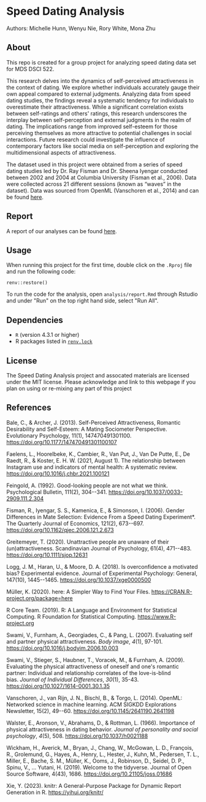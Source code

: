 # Speed Dating Analysis

Authors: Michelle Hunn, Wenyu Nie, Rory White, Mona Zhu

## About

This repo is created for a group project for analyzing speed dating data set for MDS DSCI 522.

This research delves into the dynamics of self-perceived attractiveness in the context of dating. We explore whether individuals accurately gauge their own appeal compared to external judgments. Analyzing data from speed dating studies, the findings reveal a systematic tendency for individuals to overestimate their attractiveness. While a significant correlation exists between self-ratings and others' ratings, this research underscores the interplay between self-perception and external judgments in the realm of dating. The implications range from improved self-esteem for those perceiving themselves as more attractive to potential challenges in social interactions. Future research could investigate the influence of contemporary factors like social media on self-perception and exploring the multidimensional aspects of attractiveness.

The dataset used in this project were obtained from a series of speed dating studies led by Dr. Ray Fisman and Dr. Sheena Iyengar conducted between 2002 and 2004 at Columbia University (Fisman et al., 2006). Data were collected across 21 different sessions (known as “waves” in the dataset). Data was sourced from OpenML (Vanschoren et al., 2014) and can be found [here](http://www.stat.columbia.edu/~gelman/arm/examples/speed.dating/).

## Report

A report of our analyses can be found [here](https://wenyunie.github.io/speed_dating_analysis/output/analysis_report.html).


## Usage

When running this project for the first time, double click on the `.Rproj` file and run the following code:

```
renv::restore()
```

To run the code for the analysis, open `analysis/report.Rmd` through Rstudio and under "Run" on the top right hand side, select "Run All".

## Dependencies

* `R` (version 4.3.1 or higher)
* R packages listed in [`renv.lock`](https://github.com/wenyunie/speed_dating_analysis/blob/main/renv.lock)

## License

The Speed Dating Analysis project and assocated materials are licensed under the MIT license. Please acknowledge and link to this webpage if you plan on using or re-mixing any part of this project

## References

Bale, C., & Archer, J. (2013). Self-Perceived Attractiveness, Romantic Desirability and Self-Esteem: A Mating Sociometer Perspective. Evolutionary Psychology, 11(1), 147470491301100. <https://doi.org/10.1177/147470491301100107>

Faelens, L., Hoorelbeke, K., Cambier, R., Van Put, J., Van De Putte, E., De Raedt, R., & Koster, E. H. W. (2021, August 1). The relationship between Instagram use and indicators of mental health: A systematic review. <https://doi.org/10.1016/j.chbr.2021.100121>

Feingold, A. (1992). Good-looking people are not what we think. Psychological Bulletin, 111(2), 304--341. <https://doi.org/10.1037/0033-2909.111.2.304>

Fisman, R., Iyengar, S. S., Kamenica, E., & Simonson, I. (2006). Gender Differences in Mate Selection: Evidence From a Speed Dating Experiment\*. The Quarterly Journal of Economics, 121(2), 673--697. <https://doi.org/10.1162/qjec.2006.121.2.673>

Greitemeyer, T. (2020). Unattractive people are unaware of their (un)attractiveness. Scandinavian Journal of Psychology, 61(4), 471--483. <https://doi.org/10.1111/sjop.12631>

Logg, J. M., Haran, U., & Moore, D. A. (2018). Is overconfidence a motivated bias? Experimental evidence. Journal of Experimental Psychology: General, 147(10), 1445--1465. <https://doi.org/10.1037/xge0000500>

Müller, K. (2020). here: A Simpler Way to Find Your Files. <https://CRAN.R-project.org/package=here>

R Core Team. (2019). R: A Language and Environment for Statistical Computing. R Foundation for Statistical Computing. <https://www.R-project.org>

Swami, V., Furnham, A., Georgiades, C., & Pang, L. (2007). Evaluating self and partner physical attractiveness. *Body image*, *4*(1), 97-101. <https://doi.org/10.1016/j.bodyim.2006.10.003>

Swami, V., Stieger, S., Haubner, T., Voracek, M., & Furnham, A. (2009). Evaluating the physical attractiveness of oneself and one\'s romantic partner: Individual and relationship correlates of the love-is-blind bias. *Journal of Individual Differences*, *30*(1), 35-43. <https://doi.org/10.1027/1614-0001.30.1.35>

Vanschoren, J., van Rijn, J. N., Bischl, B., & Torgo, L. (2014). OpenML: Networked science in machine learning. ACM SIGKDD Explorations Newsletter, 15(2), 49--60. <https://doi.org/10.1145/2641190.2641198>

Walster, E., Aronson, V., Abrahams, D., & Rottman, L. (1966). Importance of physical attractiveness in dating behavior. *Journal of personality and social psychology*, *4*(5), 508. <https://doi.org/10.1037/h0021188>

Wickham, H., Averick, M., Bryan, J., Chang, W., McGowan, L. D., François, R., Grolemund, G., Hayes, A., Henry, L., Hester, J., Kuhn, M., Pedersen, T. L., Miller, E., Bache, S. M., Müller, K., Ooms, J., Robinson, D., Seidel, D. P., Spinu, V., ... Yutani, H. (2019). Welcome to the tidyverse. Journal of Open Source Software, 4(43), 1686. <https://doi.org/10.21105/joss.01686>

Xie, Y. (2023). knitr: A General-Purpose Package for Dynamic Report Generation in R. <https://yihui.org/knitr/>

